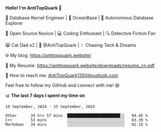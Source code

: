 
**Hello! I'm AntiTopQuark 👋**

🔧 Database Kernel Engineer | 🌊 OceanBase | 🤖 Autonomous Database Explorer

🌱 Open Source Novice | 💻 Coding Enthusiast | 🔍 Detective Fiction Fan

😸 Cat Dad x2 | 🎉 @AntiTopQuark | ✨ Chasing Tech & Dreams

🌐 My blog: https://antitopquark.website/

📄 My Resume: https://antitopquark.website/downloads/resume_cn.pdf

📧 How to reach me: AntiTopQuark1350@outlook.com

Feel free to follow my GitHub and connect with me! 😄

📊 **The last 7 days I spent my time on** 

<!--START_SECTION:waka-->
```text
19 September, 2024 - 25 September, 2024

Other      24 hrs 57 mins  ███████████████████████░░   94.45 % 
C++        53 mins         ░░░░░░░░░░░░░░░░░░░░░░░░░   03.39 % 
Markdown   34 mins         ░░░░░░░░░░░░░░░░░░░░░░░░░   02.16 %
```
<!--END_SECTION:waka-->


